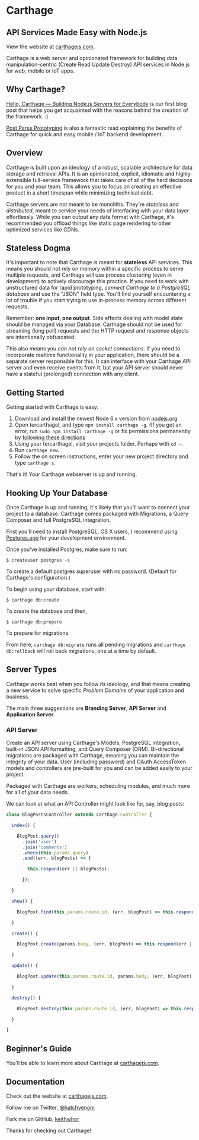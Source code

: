 # Carthage
## API Services Made Easy with Node.js

View the website at [carthagejs.com](http://carthagejs.com).

Carthage is a web server and opinionated framework for building
data manipulation-centric (Create Read Update Destroy) API services in Node.js for
web, mobile or IoT apps.

## Why Carthage?

[Hello, Carthage — Building Node.js Servers for Everybody](https://medium.com/@keithwhor/hello-carthage-why-we-re-building-node-js-servers-for-everybody-dce14b27a233)
is our first blog post that helps you get acquainted with the reasons behind
the creation of the framework. :)

[Post Parse Prototyping](https://thoughts.ishuman.co/post-parse-prototyping-72b8570af416) is also a fantastic
read explaining the benefits of Carthage for quick and easy mobile / IoT backend development.

## Overview

Carthage is built upon an ideology of a robust, scalable architecture for
data storage and retrieval APIs.
It is an opinionated, explicit, idiomatic and highly-extensible full-service
framework that takes care of all of the hard decisions for you and your team.
This allows you to focus on creating an effective product in a
short timespan while minimizing technical debt.

Carthage servers are not meant to be monoliths. They're *stateless* and *distributed*,
meant to service your needs of interfacing with your data layer effortlessly.
While you can output any data format with Carthage, it's recommended you offload
things like static page rendering to other optimized services like CDNs.

## Stateless Dogma

It's important to note that Carthage is meant for **stateless** API services. This
means you should not rely on memory within a specific process to serve multiple
requests, and Carthage will use process clustering (even in development) to actively
discourage this practice. If you need to work with unstructured data for rapid
prototyping, *connect Carthage to a PostgreSQL database* and use the "JSON" field
type. You'll find yourself encountering a lot of trouble if you start trying to
use in-process memory across different requests.

Remember: **one input, one output**. Side effects dealing with model state
should be managed via your Database. Carthage should not be used for streaming
(long poll) requests and the HTTP request and response objects are intentionally
obfuscated.

This also means you *can not rely on socket connections*. If you need to
incorporate realtime functionality in your application, there should be a
separate server responsible for this. It can interface with your Carthage API
server and even receive events from it, but your API server should never have
a stateful (prolonged) connection with any client.

## Getting Started

Getting started with Carthage is easy.

1. Download and install the newest Node 6.x version from [nodejs.org](https://nodejs.org)
2. Open tercarthagel, and type `npm install carthage -g`.
(If you get an error, run `sudo npm install carthage -g` or fix permissions permanently by
  [following these directions](https://docs.npmjs.com/getting-started/fixing-npm-permissions)
3. Using your tercarthagel, visit your projects folder. Perhaps with `cd ~`.
4. Run `carthage new`.
5. Follow the on screen instructions, enter your new project directory and type `carthage s`.

That's it! Your Carthage webserver is up and running.

## Hooking Up Your Database

Once Carthage is up and running, it's likely that you'll want to connect your project
to a database. Carthage comes packaged with Migrations, a Query Composer and full
PostgreSQL integration.

First you'll need to install PostgreSQL. OS X users, I recommend using
[Postgres.app](http://postgresapp.com/) for your development environment.

Once you've installed Postgres, make sure to run:

```
$ createuser postgres -s
```

To create a default postgres superuser with no password. (Default for Carthage's
configuration.)

To begin using your database, start with:

```
$ carthage db:create
```

To create the database and then,

```
$ carthage db:prepare
```

To prepare for migrations.

From here, `carthage db:migrate` runs all pending migrations and `carthage db:rollback`
will roll back migrations, one at a time by default.

## Server Types

Carthage works best when you follow its ideology, and that means creating a new
service to solve specific *Problem Domains* of your application and business.

The main three suggestions are **Branding Server**, **API Server** and **Application Server**.

### API Server

Create an API server using Carthage's Models, PostgreSQL integration, built-in JSON
API formatting, and Query Composer (ORM). Bi-directional migrations are packaged
with Carthage, meaning you can maintain the integrity of your data.
User (including password) and OAuth AccessToken models and controllers are
pre-built for you and can be added easily to your project.

Packaged with Carthage are workers, scheduling modules, and much more for all of
your data needs.

We can look at what an API Controller might look like for, say, blog posts:

```javascript
class BlogPostsController extends Carthage.Controller {

  index() {

    BlogPost.query()
      .join('user')
      .join('comments')
      .where(this.params.query)
      .end((err, blogPosts) => {

        this.respond(err || blogPosts);

      });

  }

  show() {

    BlogPost.find(this.params.route.id, (err, blogPost) => this.respond(err || blogPost));

  }

  create() {

    BlogPost.create(params.body, (err, blogPost) => this.respond(err || blogPost));

  }

  update() {

    BlogPost.update(this.params.route.id, params.body, (err, blogPost) => this.respond(err || blogPost));

  }

  destroy() {

    BlogPost.destroy(this.params.route.id, (err, blogPost) => this.respond(err || blogPost));

  }

}
```


## Beginner's Guide

You'll be able to learn more about Carthage at [carthagejs.com](http://carthagejs.com).

## Documentation

Check out the website at [carthagejs.com](http://carthagejs.com).


Follow me on Twitter, [@hatchvenom](http://twitter.com/hatchvenom)

Fork me on GitHub, [keithwhor](http://github.com/SlimBN)

Thanks for checking out Carthage!
